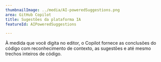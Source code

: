 ```yaml
---
thumbnailImage: ../media/AI-poweredSuggestions.png
area: GitHub Copilot
title: Sugestões da plataforma IA
featureId: AIPoweredSuggestions

---
```



À medida que você digita no editor, o Copilot fornece as conclusões do código com reconhecimento de contexto, as sugestões e até mesmo trechos inteiros de código.

